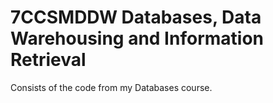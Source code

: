 # 7CCSMDDW Databases, Data Warehousing and Information Retrieval

Consists of the code from my Databases course.
